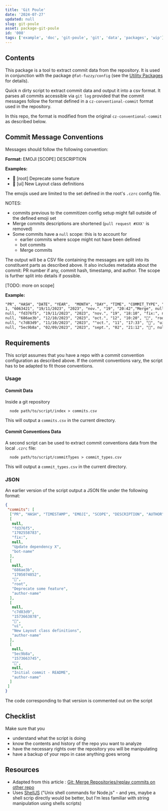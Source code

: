 ```yaml
---
title: 'Git Poule'
date: '2024-07-27'
updated: null
slug: git-poule
asset: package-git-poule
id: '008'
tags: ['example', 'doc', 'git-poule', 'git', 'data', 'packages', 'wip']
---
```


## Contents

This package is a tool to extract commit data from the repository.
It is used in conjunction with the package `@fat-fuzzy/config` (see the [Utility Packages](/doc/usage/utilities) for details).

Quick n dirty script to extract commit data and output it into a csv format.
It parses all commits accessible via `git log` provided that the commit messages follow the format defined in a `cz-conventional-commit` format used in the repository.

In this repo, the format is modified from the original `cz-conventional-commit` as described below.

## Commit Message Conventions

Messages should follow the following convention:

**Format:** EMOJI [SCOPE] DESCRIPTION

**Examples:**

- 🚧 [root] Deprecate some feature
- 💄 [ui] New Layout class definitions

The emojis used are limited to the set defined in the root's `.czrc` config file.

NOTES:

- commits previous to the commitizen config setup might fall outside of the defined emoji set
- Merge commits descriptions are shortened (`pull request #XXX'` is removed)
- Some commits have a `null` scope: this is to account for
  - earlier commits where scope might not have been defined
  - bot commits
  - Merge commits

The output will be a CSV file containing the messages are split into its constituent parts as described above. It also includes metadata about the commit: PR number if any, commit hash, timestamp, and author. The scope is further split into details if possible.

[TODO: more on scope]

**Example:**

```txt
"PR", "HASH", "DATE", "YEAR",  "MONTH", "DAY", "TIME", "COMMIT_TYPE", "SCOPE", "SCOPE.x" ... "SCOPE.z", "DESCRIPTION", "AUTHOR"
1, "6063421", "19/11/2023", "2023", "nov.", "19", "20:42","Merge", null, "SCOPE.x" ... "SCOPE.z", "from branch-x","author-name"
null, "fd376f5", "19/11/2023", "2023", "nov.", "19", "18:10", "fix:", null, "SCOPE.x" ... "SCOPE.z", "Update dependency X", "bot-name"
null, "686ae3b", "12/10/2023", "2023", "oct.", "12", "10:20", "🚧", "root", "SCOPE.x" ... "SCOPE.z", "Deprecate some feature", "author-name"
null, "c7d83d9", "11/10/2023", "2023", ""oct.", "11", "17:33", "💄", "ui", "SCOPE.x" ... "SCOPE.z", "New Layout class definitions", "author-name"
null, "5ec9b8a", "02/09/2023", "2023", "sept.", "02", "21:12", "🎉", null, "SCOPE.x" ... "SCOPE.z", "Initial commit - README", "author-name"
```

## Requirements

This script assumes that you have a repo with a commit convention configuration as described above. If the commit conventions vary, the script has to be adapted to fit those conventions.

### Usage

#### Commit Data

Inside a git repository

```shell
  node path/to/script/index > commits.csv
```

This will output a `commits.csv` in the current directory.

#### Commit Conventions Data

A second script can be used to extract commit conventions data from the local `.czrc` file:

```shell
  node path/to/script/commitTypes > commit_types.csv
```

This will output a `commit_types.csv` in the current directory.

### JSON

An earlier version of the script output a JSON file under the following format:

```json
{
 "commits": [
  ["PR", "HASH", "TIMESTAMP", "EMOJI", "SCOPE", "DESCRIPTION", "AUTHOR"],
  [
   null,
   "fd376f5",
   "1702558783",
   "fix:",
   null,
   "Update dependency X",
   "bot-name"
  ],
  [
   null,
   "686ae3b",
   "1705074852",
   "🚧",
   "root",
   "Deprecate some feature",
   "author-name"
  ],
  [
   null,
   "c7d83d9",
   "1573663878",
   "💄",
   "ui",
   "New Layout class definitions",
   "author-name"
  ],
  [
   null,
   "5ec9b8a",
   "1573663745",
   "🎉",
   null,
   "Initial commit - README",
   "author-name"
  ]
 ]
}
```

The code corresponding to that version is commented out on the script

## Checklist

Make sure that you

- understand what the script is doing
- know the contents and history of the repo you want to analyze
- have the necessary rights over the repository you will be manipulating
- have a backup of your repo in case anything goes wrong

## Resources

- Adapted from this article : [Git: Merge Repositories/replay commits on other repo](https://makandracards.com/markus/47974-git-merge-repositories-replay-commits-on-other-repo)
- Uses [ShellJS](https://documentup.com/shelljs/shelljs#) ("Unix shell commands for Node.js" - and yes, maybe a shell scrip directly would be better, but I'm less familiar with string manipulation using shells scripts)
